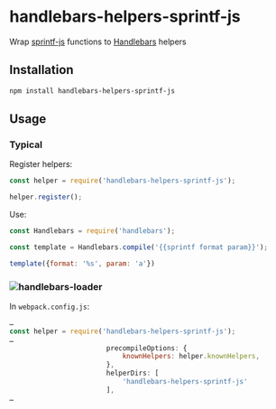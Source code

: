 # handlebars-helpers-sprintf-js

Wrap [sprintf-js](https://www.npmjs.com/package/sprintf-js) functions to [Handlebars](http://handlebarsjs.com/) helpers

## Installation

~~~sh
npm install handlebars-helpers-sprintf-js
~~~

## Usage

### Typical

Register helpers:

~~~js
const helper = require('handlebars-helpers-sprintf-js');

helper.register();
~~~

Use:

~~~js
const Handlebars = require('handlebars');

const template = Handlebars.compile('{{sprintf format param}}');

template({format: '%s', param: 'a'})
~~~

### ![handlebars-loader](https://www.npmjs.com/package/handlebars-loader)

In `webpack.config.js`:

~~~js
…
const helper = require('handlebars-helpers-sprintf-js');
…
                        precompileOptions: {
                            knownHelpers: helper.knownHelpers,
                        },
                        helperDirs: [
                            'handlebars-helpers-sprintf-js'
                        ],
…
~~~
